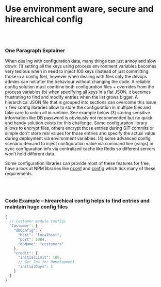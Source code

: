 # Use environment aware, secure and hirearchical config

<br/><br/>


### One Paragraph Explainer

When dealing with configuration data, many things can just annoy and slow down: (1) setting all the keys using process environment variables becomes very tedious when in need to inject 100 keys (instead of just committing those in a config file), however when dealing with files only the devops admins can not alter the behaviour without changing the code. A reliable config solution must combine both configuration files + overrides from the process variables (b) when specifying all keys in a flat JSON, it becomes frustrating to find and modify entries when the list grows bigger. A hierarchical JSON file that is grouped into sections can overcome this issue + few config libraries allow to store the configuration in multiple files and take care to union all in runtime. See example below (3) storing sensitive information like DB password is obviously not recommended but no quick and handy solution exists for this challenge. Some configuraiton library allows to encrypt files, others encrypt those entries during GIT commits or simple don't store real values for those entries and specify the actual value during deployment via environment variables. (4) some advanced config scenario demand to inject configuration value via command line (vargs) or sync configuration info via centralized cache like Redis so different servers won't hold different data.

Some configuration libraries can provide most of these features for free, have a look at NPM libraries like [nconf](https://www.npmjs.com/package/nconf) and [config](https://www.npmjs.com/package/config) which tick many of these requirements.

<br/><br/>

### Code Example – hirearchical config helps to find entries and maintain huge config files

```javascript
{
  // Customer module configs 
  "Customer": {
    "dbConfig": {
      "host": "localhost",
      "port": 5984,
      "dbName": "customers"
    },
    "credit": {
      "initialLimit": 100,
      // Set low for development 
      "initialDays": 1
    }
  }
}
```

<br/><br/>
